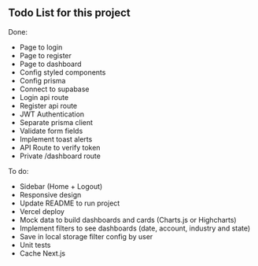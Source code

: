 ## Todo List for this project

Done:
- Page to login
- Page to register
- Page to dashboard
- Config styled components
- Config prisma
- Connect to supabase
- Login api route
- Register api route
- JWT Authentication
- Separate prisma client
- Validate form fields
- Implement toast alerts
- API Route to verify token
- Private /dashboard route

To do:
- Sidebar (Home + Logout)
- Responsive design
- Update README to run project
- Vercel deploy
- Mock data to build dashboards and cards (Charts.js or Highcharts)
- Implement filters to see dashboards (date, account, industry and state)
- Save in local storage filter config by user
- Unit tests
- Cache Next.js



